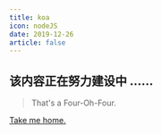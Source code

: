 ```yaml
---
title: koa
icon: nodeJS
date: 2019-12-26
article: false
---
```


<!-- more -->

## 该内容正在努力建设中 ......

> That's a Four-Oh-Four.

[Take me home.](/blog/)

